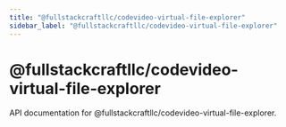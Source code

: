 ```yaml
---
title: "@fullstackcraftllc/codevideo-virtual-file-explorer"
sidebar_label: "@fullstackcraftllc/codevideo-virtual-file-explorer"
---
```


# @fullstackcraftllc/codevideo-virtual-file-explorer

API documentation for @fullstackcraftllc/codevideo-virtual-file-explorer.

